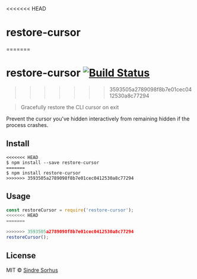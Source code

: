 <<<<<<< HEAD
# restore-cursor
=======
# restore-cursor [![Build Status](https://travis-ci.org/sindresorhus/restore-cursor.svg?branch=master)](https://travis-ci.org/sindresorhus/restore-cursor)
>>>>>>> 3593505a2789098f8b7e01cec0412530a8c77294

> Gracefully restore the CLI cursor on exit

Prevent the cursor you've hidden interactively from remaining hidden if the process crashes.


## Install

```
<<<<<<< HEAD
$ npm install --save restore-cursor
=======
$ npm install restore-cursor
>>>>>>> 3593505a2789098f8b7e01cec0412530a8c77294
```


## Usage

```js
const restoreCursor = require('restore-cursor');
<<<<<<< HEAD
=======

>>>>>>> 3593505a2789098f8b7e01cec0412530a8c77294
restoreCursor();
```


## License

MIT © [Sindre Sorhus](https://sindresorhus.com)
